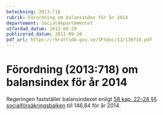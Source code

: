 ```yaml
---
beteckning: 2013:718
rubrik: Förordning om balansindex för år 2014
departement: Socialdepartementet
utfardad_datum: 2013-08-29
publicerad_datum: 2013-09-10
pdf_url: https://rkrattsdb.gov.se/SFSdoc/13/130718.pdf
---
```


# Förordning (2013:718) om balansindex för år 2014

Regeringen fastställer balansindexet enligt [58 kap. 22–24 §§ socialförsäkringsbalken](https://selex.se/eli/sfs/2010/110#kap58.22) till 146,84 för år 2014.